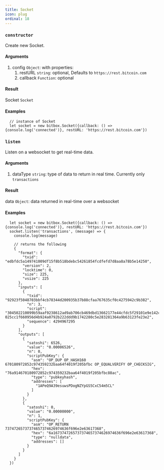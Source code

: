 ```yaml
---
title: Socket
icon: plug
ordinal: 18
---
```


### `constructor`

Create new Socket.

#### Arguments

1.  config `Object`: with properties:
    1.  restURL `string`: optional, Defaults to `https://rest.bitcoin.com`
    2.  callback `Function`: optional

#### Result

Socket `Socket`

#### Examples

      // instance of Socket
      let socket = new bitbox.Socket({callback: () => {console.log('connected')}, restURL: 'https://rest.bitcoin.com'})

### `listen`

Listen on a websocket to get real\-time data.

#### Arguments

1.  dataType `string`: type of data to return in real time. Currently only `transactions`

#### Result

data `Object`: data returned in real\-time over a websocket

#### Examples

      let socket = new bitbox.Socket({callback: () => {console.log('connected')}, restURL: 'https://rest.bitcoin.com'})
      socket.listen('transactions', (message) => {
        console.log(message)

        // returns the following
        {
          "format": {
            "txid": "edbfdc5a149741009df15f8b518bdebc54261854fcdfefd7d8aa8a78b5e14250",
            "version": 2,
            "locktime": 0,
            "size": 225,
            "vsize": 225
          },
          "inputs": [
            {
              "txid": "92923f5048703bbf4cb78344d200935b37b88cfaa767635cf0c4275942c9b382",
              "n": 3,
              "script": "304502210099b59aaf9238612ad9ab706cb469dbd13662177e44cfdc5f29101e9e142ceb10022018061daf1127544f1b97817f2430b9f9c78efe54b51303c91c723807834e4ece41 025cc1f660956d4b924a0792b222ddd9b1742280c5e283281364a9b63123fe23e2",
              "sequence": 4294967295
            }
          ],
          "outputs": [
            {
              "satoshi": 6526,
              "value": "0.00006526",
              "n": 0,
              "scriptPubKey": {
                "asm": "OP_DUP OP_HASH160 670180972852c974359232baa64f4019f205bfbc OP_EQUALVERIFY OP_CHECKSIG",
                "hex": "76a914670180972852c974359232baa64f4019f205bfbc88ac",
                "type": "pubkeyhash",
                "addresses": [
                  "1APeQ9A39esuwsPDogNZYpGS5CxC54m5CL"
                ]
              }
            },
            {
              "satoshi": 0,
              "value": "0.00000000",
              "n": 1,
              "scriptPubKey": {
                "asm": "OP_RETURN 73747265737374657374626974636f696e2e63617368",
                "hex": "6a1673747265737374657374626974636f696e2e63617368",
                "type": "nulldata",
                "addresses": []
              }
            }
          ]
        }
      })
